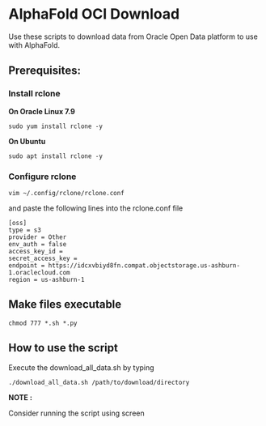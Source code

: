 # AlphaFold OCI Download

Use these scripts to download data from Oracle Open Data platform to use with AlphaFold.

## Prerequisites:

### Install rclone 

__On Oracle Linux 7.9__

```{bash} 
sudo yum install rclone -y
```
__On Ubuntu__

```{bash}
sudo apt install rclone -y
```

### Configure rclone

```{bash}
vim ~/.config/rclone/rclone.conf
```
and paste the following lines into the rclone.conf file

```{bash}
[oss]
type = s3
provider = Other
env_auth = false
access_key_id = 
secret_access_key = 
endpoint = https://idcxvbiyd8fn.compat.objectstorage.us-ashburn-1.oraclecloud.com
region = us-ashburn-1
```

## Make files executable 

```{bash}
chmod 777 *.sh *.py
```

## How to use the script

Execute the download_all_data.sh by typing

```{bash}
./download_all_data.sh /path/to/download/directory
```
__NOTE :__

Consider running the script using screen 

